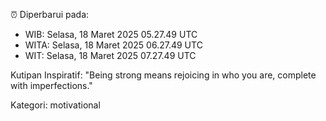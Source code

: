 ⏰ Diperbarui pada:
- WIB: Selasa, 18 Maret 2025 05.27.49 UTC
- WITA: Selasa, 18 Maret 2025 06.27.49 UTC
- WIT: Selasa, 18 Maret 2025 07.27.49 UTC

Kutipan Inspiratif:
"Being strong means rejoicing in who you are, complete with imperfections."


Kategori: motivational

